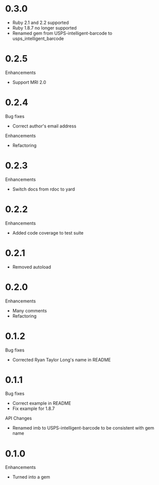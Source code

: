 # 0.3.0

* Ruby 2.1 and 2.2 supported
* Ruby 1.8.7 no longer supported
* Renamed gem from USPS-intelligent-barcode to usps_intelligent_barcode
	
# 0.2.5

Enhancements

* Support MRI 2.0

# 0.2.4

Bug fixes

* Correct author's email address

Enhancements

* Refactoring

# 0.2.3

Enhancements

* Switch docs from rdoc to yard

# 0.2.2

Enhancements

* Added code coverage to test suite

# 0.2.1

* Removed autoload

# 0.2.0

Enhancements

* Many comments
* Refactoring

# 0.1.2

Bug fixes

* Corrected Ryan Taylor Long's name in README

# 0.1.1

Bug fixes

* Correct example in README
* Fix example for 1.8.7

API Changes

* Renamed imb to USPS-intelligent-barcode to be consistent with gem name

# 0.1.0

Enhancements

* Turned into a gem
